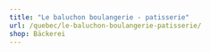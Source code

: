 ```yaml
---
title: "Le baluchon boulangerie - patisserie"
url: /quebec/le-baluchon-boulangerie-patisserie/
shop: Bäckerei
---
```

